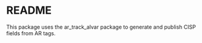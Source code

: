 # README #

This package uses the ar\_track\_alvar package to generate and publish CISP fields from AR tags.

